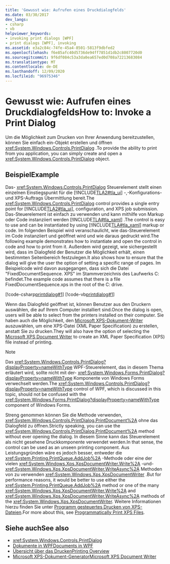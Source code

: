 ```yaml
---
title: 'Gewusst wie: Aufrufen eines Druckdialogfelds'
ms.date: 03/30/2017
dev_langs:
- csharp
- vb
helpviewer_keywords:
- invoking print dialogs [WPF]
- print dialogs [WPF], invoking
ms.assetid: e3a2c84c-74fe-45a4-8501-5813f9dbfed2
ms.openlocfilehash: f6e85afc40d5736de94ff7851d1db2c8007720d0
ms.sourcegitcommit: 9f6df084c53a3da0ea657ed0d708a72213683084
ms.translationtype: MT
ms.contentlocale: de-DE
ms.lasthandoff: 12/09/2020
ms.locfileid: "96975346"
---
```

# <a name="how-to-invoke-a-print-dialog"></a><span data-ttu-id="a3412-102">Gewusst wie: Aufrufen eines Druckdialogfelds</span><span class="sxs-lookup"><span data-stu-id="a3412-102">How to: Invoke a Print Dialog</span></span>
<span data-ttu-id="a3412-103">Um die Möglichkeit zum Drucken von Ihrer Anwendung bereitzustellen, können Sie einfach ein-Objekt erstellen und öffnen <xref:System.Windows.Controls.PrintDialog> .</span><span class="sxs-lookup"><span data-stu-id="a3412-103">To provide the ability to print from you application, you can simply create and open a <xref:System.Windows.Controls.PrintDialog> object.</span></span>  
  
## <a name="example"></a><span data-ttu-id="a3412-104">Beispiel</span><span class="sxs-lookup"><span data-stu-id="a3412-104">Example</span></span>  
 <span data-ttu-id="a3412-105">Das- <xref:System.Windows.Controls.PrintDialog> Steuerelement stellt einen einzelnen Einstiegspunkt für die [!INCLUDE[TLA2#tla_ui](../../../includes/tla2sharptla-ui-md.md)] -,-Konfigurations-und XPS-Auftrags Übermittlung bereit.</span><span class="sxs-lookup"><span data-stu-id="a3412-105">The <xref:System.Windows.Controls.PrintDialog> control provides a single entry point for [!INCLUDE[TLA2#tla_ui](../../../includes/tla2sharptla-ui-md.md)], configuration, and XPS job submission.</span></span> <span data-ttu-id="a3412-106">Das-Steuerelement ist einfach zu verwenden und kann mithilfe von Markup oder Code instanziiert werden [!INCLUDE[TLA#tla_xaml](../../../includes/tlasharptla-xaml-md.md)] .</span><span class="sxs-lookup"><span data-stu-id="a3412-106">The control is easy to use and can be instantiated by using [!INCLUDE[TLA#tla_xaml](../../../includes/tlasharptla-xaml-md.md)] markup or code.</span></span> <span data-ttu-id="a3412-107">Im folgenden Beispiel wird veranschaulicht, wie das-Steuerelement im Code instanziiert und geöffnet wird und wie daraus gedruckt wird.</span><span class="sxs-lookup"><span data-stu-id="a3412-107">The following example demonstrates how to instantiate and open the control in code and how to print from it.</span></span> <span data-ttu-id="a3412-108">Außerdem wird gezeigt, wie sichergestellt wird, dass im Dialogfeld der Benutzer die Möglichkeit erhält, einen bestimmten Seitenbereich festzulegen.</span><span class="sxs-lookup"><span data-stu-id="a3412-108">It also shows how to ensure that the dialog will give the user the option of setting a specific range of pages.</span></span> <span data-ttu-id="a3412-109">Im Beispielcode wird davon ausgegangen, dass sich die Datei "FixedDocumentSequence. XPS" im Stammverzeichnis des Laufwerks C: befindet.</span><span class="sxs-lookup"><span data-stu-id="a3412-109">The example code assumes that there is a file FixedDocumentSequence.xps in the root of the C: drive.</span></span>  
  
 [!code-csharp[printdialog#1](~/samples/snippets/csharp/VS_Snippets_Wpf/PrintDialog/CSharp/Window1.xaml.cs#1)]
 [!code-vb[printdialog#1](~/samples/snippets/visualbasic/VS_Snippets_Wpf/PrintDialog/visualbasic/window1.xaml.vb#1)]  
  
 <span data-ttu-id="a3412-110">Wenn das Dialogfeld geöffnet ist, können Benutzer aus den Druckern auswählen, die auf Ihrem Computer installiert sind.</span><span class="sxs-lookup"><span data-stu-id="a3412-110">Once the dialog is open, users will be able to select from the printers installed on their computer.</span></span> <span data-ttu-id="a3412-111">Sie haben auch die Möglichkeit, den [Microsoft XPS-Dokument-Writer](/windows/win32/printdocs/microsoft-xps-document-writer) auszuwählen, um eine XPS-Datei (XML Paper Specification) zu erstellen, anstatt Sie zu drucken.</span><span class="sxs-lookup"><span data-stu-id="a3412-111">They will also have the option of selecting the [Microsoft XPS Document Writer](/windows/win32/printdocs/microsoft-xps-document-writer) to create an XML Paper Specification (XPS) file instead of printing.</span></span>  
  
> [!NOTE]
> <span data-ttu-id="a3412-112">Das <xref:System.Windows.Controls.PrintDialog?displayProperty=nameWithType> WPF-Steuerelement, das in diesem Thema erläutert wird, sollte nicht mit der- <xref:System.Windows.Forms.PrintDialog?displayProperty=nameWithType> Komponente von Windows Forms verwechselt werden.</span><span class="sxs-lookup"><span data-stu-id="a3412-112">The <xref:System.Windows.Controls.PrintDialog?displayProperty=nameWithType> control of WPF, which is discussed in this topic, should not be confused with the <xref:System.Windows.Forms.PrintDialog?displayProperty=nameWithType> component of Windows Forms.</span></span>  
  
 <span data-ttu-id="a3412-113">Streng genommen können Sie die Methode verwenden, <xref:System.Windows.Controls.PrintDialog.PrintDocument%2A> ohne das Dialogfeld zu öffnen.</span><span class="sxs-lookup"><span data-stu-id="a3412-113">Strictly speaking, you can use the <xref:System.Windows.Controls.PrintDialog.PrintDocument%2A> method without ever opening the dialog.</span></span> <span data-ttu-id="a3412-114">In diesem Sinne kann das Steuerelement als nicht gesehene Druckkomponente verwendet werden.</span><span class="sxs-lookup"><span data-stu-id="a3412-114">In that sense, the control can be used as an unseen printing component.</span></span> <span data-ttu-id="a3412-115">Aus Leistungsgründen wäre es jedoch besser, entweder die <xref:System.Printing.PrintQueue.AddJob%2A> -Methode oder eine der vielen <xref:System.Windows.Xps.XpsDocumentWriter.Write%2A> -und- <xref:System.Windows.Xps.XpsDocumentWriter.WriteAsync%2A> Methoden von zu verwenden <xref:System.Windows.Xps.XpsDocumentWriter> .</span><span class="sxs-lookup"><span data-stu-id="a3412-115">But for performance reasons, it would be better to use either the <xref:System.Printing.PrintQueue.AddJob%2A> method or one of the many <xref:System.Windows.Xps.XpsDocumentWriter.Write%2A> and <xref:System.Windows.Xps.XpsDocumentWriter.WriteAsync%2A> methods of the <xref:System.Windows.Xps.XpsDocumentWriter>.</span></span> <span data-ttu-id="a3412-116">Weitere Informationen hierzu finden Sie unter [Programm gesteuertes Drucken von XPS-Dateien](how-to-programmatically-print-xps-files.md).</span><span class="sxs-lookup"><span data-stu-id="a3412-116">For more about this, see [Programmatically Print XPS Files](how-to-programmatically-print-xps-files.md).</span></span>  
  
## <a name="see-also"></a><span data-ttu-id="a3412-117">Siehe auch</span><span class="sxs-lookup"><span data-stu-id="a3412-117">See also</span></span>

- <xref:System.Windows.Controls.PrintDialog>
- [<span data-ttu-id="a3412-118">Dokumente in WPF</span><span class="sxs-lookup"><span data-stu-id="a3412-118">Documents in WPF</span></span>](documents-in-wpf.md)
- [<span data-ttu-id="a3412-119">Übersicht über das Drucken</span><span class="sxs-lookup"><span data-stu-id="a3412-119">Printing Overview</span></span>](printing-overview.md)
- [<span data-ttu-id="a3412-120">Microsoft XPS-Dokument-Generator</span><span class="sxs-lookup"><span data-stu-id="a3412-120">Microsoft XPS Document Writer</span></span>](/windows/win32/printdocs/microsoft-xps-document-writer)
